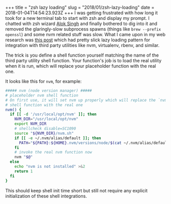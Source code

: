 +++
title = "zsh lazy loading"
slug = "2018/01/zsh-lazy-loading"
date = 2018-01-04T14:54:23.923Z
+++
I was getting frustrated with how long it took for a new terminal tab to start with zsh and display my prompt. I chatted with zsh wizard [Alok Singh](https://alok.github.io/) and finally bothered to dig into it and removed the glaringly-slow subprocess spawns (things like `brew --prefix openssl`) and some nvm related stuff was slow. What I came upon in my web research was [this post](https://kev.inburke.com/kevin/profiling-zsh-startup-time/) which had pretty slick lazy loading pattern for integration with third party utilities like nvm, virtualenv, rbenv, and similar.

The trick is you define a shell function yourself matching the name of the third party utility shell function. Your function's job is to load the real utility when it is run, which will replace your placeholder function with the real one.

It looks like this for `nvm`, for example:

```sh
##### nvm (node version manager) #####
# placeholder nvm shell function
# On first use, it will set nvm up properly which will replace the `nvm`
# shell function with the real one
nvm() {
  if [[ -d '/usr/local/opt/nvm' ]]; then
    NVM_DIR="/usr/local/opt/nvm"
    export NVM_DIR
    # shellcheck disable=SC1090
    source "${NVM_DIR}/nvm.sh"
    if [[ -e ~/.nvm/alias/default ]]; then
      PATH="${PATH}:${HOME}.nvm/versions/node/$(cat ~/.nvm/alias/default)/bin"
    fi
    # invoke the real nvm function now
    nvm "$@"
  else
    echo "nvm is not installed" >&2
    return 1
  fi
}
```

This should keep shell init time short but still not require any explicit initialization of these shell integrations.
